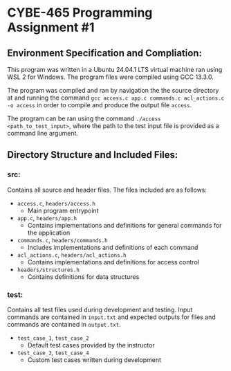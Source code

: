 # CYBE-465 Programming Assignment #1
## Environment Specification and Compliation:
This program was written in a Ubuntu 24.04.1 LTS virtual machine ran using WSL 2 for Windows. The program files were compiled using GCC 13.3.0.

The program was compiled and ran by navigation the the source directory at and running the command ```gcc access.c app.c commands.c acl_actions.c -o access``` in order to compile and produce the output file ```access```.

The program can be ran using the command ```./access <path_to_test_input>```, where the path to the test input file is provided as a command line argument.



## Directory Structure and Included Files:
### src:
Contains all source and header files. The files included are as follows:
- ```access.c```, ```headers/access.h```
  - Main program entrypoint
- ```app.c```, ```headers/app.h```
  - Contains implementations and definitions for general commands for the application
- ```commands.c```, ```headers/commands.h```
  - Includes implementations and definitions of each command
- ```acl_actions.c```, ```headers/acl_actions.h```
  - Contains implementations and definitions for access control
- ```headers/structures.h```
  - Contains definitions for data structures

### test:
Contains all test files used during development and testing. Input commands are contained in ```input.txt``` and expected outputs for files and commands are contained in ```output.txt```.
- ```test_case_1```, ```test_case_2```
  - Default test cases provided by the instructor
- ```test_case_3```, ```test_case_4```
  - Custom test cases written during development
   


